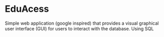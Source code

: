 # EduAcess
 Simple web application (google inspired) that provides a visual graphical user interface (GUI) for users to interact with the database. Using SQL
